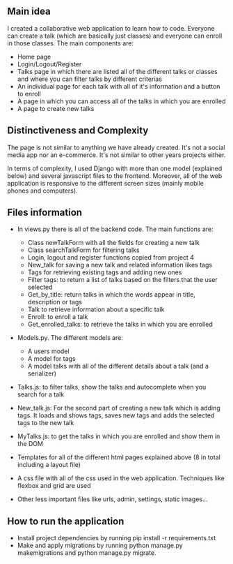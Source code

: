 

## Main idea
I created a collaborative web application to learn how to code. Everyone can create a talk (which are basically just classes) and everyone can enroll in those classes. The main components are:

* Home page
* Login/Logout/Register
* Talks page in which there are listed all of the different talks or classes and where you can filter talks by different criterias
* An individual page for each talk with all of it's information and a button to enroll
* A page in which you can access all of the talks in which you are enrolled
* A page to create new talks


## Distinctiveness and Complexity
The page is not similar to anything we have already created. It's not a social media app nor an e-commerce. It's not similar to other years projects either. 

In terms of complexity, I used Django with more than one model (explained below) and several javascript files to the frontend. 
Moreover, all of the web application is responsive to the different screen sizes (mainly mobile phones and computers).

## Files information

* In views.py there is all of the backend code. The main functions are:
    * Class newTalkForm with all the fields for creating a new talk
    * Class searchTalkForm for filtering talks
    * Login, logout and register functions copied from project 4
    * New_talk for saving a new talk and related information likes tags
    * Tags for retrieving existing tags and adding new ones
    * Filter tags: to return a list of talks based on the filters that the user selected
    * Get_by_title: return talks in which the words appear in title, description or tags
    * Talk to retrieve information about a specific talk
    * Enroll: to enroll a talk
    * Get_enrolled_talks: to retrieve the talks in which you are enrolled

* Models.py. The different models are:
    * A users model
    * A model for tags
    * A model talks with all of the different details about a talk (and a serializer)


* Talks.js: to filter talks, show the talks and autocomplete when you search for a talk
* New_talk.js: For the second part of creating a new talk which is adding tags. It loads and shows tags, saves new tags and adds the selected tags to the new talk
* MyTalks.js: to get the talks in which you are enrolled and show them in the DOM

* Templates for all of the different html pages explained above (8 in total including a layout file)
* A css file with all of the css used in the web application. Techniques like flexbox and grid are used
* Other less important files like urls, admin, settings, static images...

## How to run the application
* Install project dependencies by running pip install -r requirements.txt
* Make and apply migrations by running python manage.py makemigrations and python manage.py migrate.
